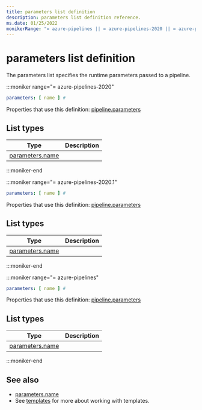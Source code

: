 ```yaml
---
title: parameters list definition
description: parameters list definition reference.
ms.date: 01/25/2022
monikerRange: "= azure-pipelines || = azure-pipelines-2020 || = azure-pipelines-2020.1"
---
```


# parameters list definition


The parameters list specifies the runtime parameters passed to a pipeline.


:::moniker range="= azure-pipelines-2020"

<!-- :::api-definition signature="pipelineTemplateParameters[pipelineTemplateParameter]" version="azure-pipelines-2020"::: -->

```yaml
parameters: [ name ] # 
```


Properties that use this definition: [pipeline.parameters](pipeline.md)

## List types

| Type     | Description |
|----------|-------------|
| [parameters.name](parameters-name.md) |  |

<!-- :::api-definition-end::: -->

:::moniker-end

:::moniker range="= azure-pipelines-2020.1"

<!-- :::api-definition signature="pipelineTemplateParameters[pipelineTemplateParameter]" version="azure-pipelines-2020.1"::: -->

```yaml
parameters: [ name ] # 
```


Properties that use this definition: [pipeline.parameters](pipeline.md)

## List types

| Type     | Description |
|----------|-------------|
| [parameters.name](parameters-name.md) |  |

<!-- :::api-definition-end::: -->

:::moniker-end

:::moniker range="= azure-pipelines"

<!-- :::api-definition signature="pipelineTemplateParameters[pipelineTemplateParameter]" version="azure-pipelines"::: -->

```yaml
parameters: [ name ] # 
```


Properties that use this definition: [pipeline.parameters](pipeline.md)

## List types

| Type     | Description |
|----------|-------------|
| [parameters.name](parameters-name.md) |  |

<!-- :::api-definition-end::: -->

:::moniker-end


<!-- Remarks -->


<!-- Examples -->


## See also

- [parameters.name](parameters.md)
- See [templates](/azure/devops/pipelines/process/templates) for more about working with templates.
